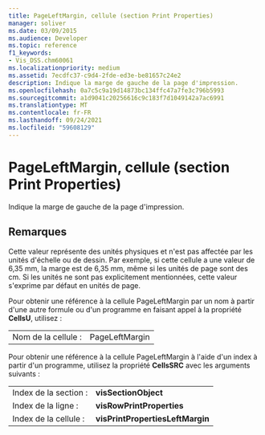 ```yaml
---
title: PageLeftMargin, cellule (section Print Properties)
manager: soliver
ms.date: 03/09/2015
ms.audience: Developer
ms.topic: reference
f1_keywords:
- Vis_DSS.chm60061
ms.localizationpriority: medium
ms.assetid: 7ecdfc37-c9d4-2fde-ed3e-be81657c24e2
description: Indique la marge de gauche de la page d'impression.
ms.openlocfilehash: 0a7c5c9a19d14873bc134ffc47a7fe3c796b5993
ms.sourcegitcommit: a1d9041c20256616c9c183f7d1049142a7ac6991
ms.translationtype: MT
ms.contentlocale: fr-FR
ms.lasthandoff: 09/24/2021
ms.locfileid: "59608129"
---
```

# <a name="pageleftmargin-cell-print-properties-section"></a>PageLeftMargin, cellule (section Print Properties)

Indique la marge de gauche de la page d'impression.
  
## <a name="remarks"></a>Remarques

Cette valeur représente des unités physiques et n'est pas affectée par les unités d'échelle ou de dessin. Par exemple, si cette cellule a une valeur de 6,35 mm, la marge est de 6,35 mm, même si les unités de page sont des cm. Si les unités ne sont pas explicitement mentionnées, cette valeur s'exprime par défaut en unités de page. 
  
Pour obtenir une référence à la cellule PageLeftMargin par un nom à partir d'une autre formule ou d'un programme en faisant appel à la propriété **CellsU**, utilisez : 
  
|||
|:-----|:-----|
| Nom de la cellule :  <br/> | PageLeftMargin  <br/> |
   
Pour obtenir une référence à la cellule PageLeftMargin à l'aide d'un index à partir d'un programme, utilisez la propriété **CellsSRC** avec les arguments suivants : 
  
|||
|:-----|:-----|
| Index de la section :  <br/> |**visSectionObject** <br/> |
| Index de la ligne :  <br/> |**visRowPrintProperties** <br/> |
| Index de la cellule :  <br/> |**visPrintPropertiesLeftMargin** <br/> |
   

